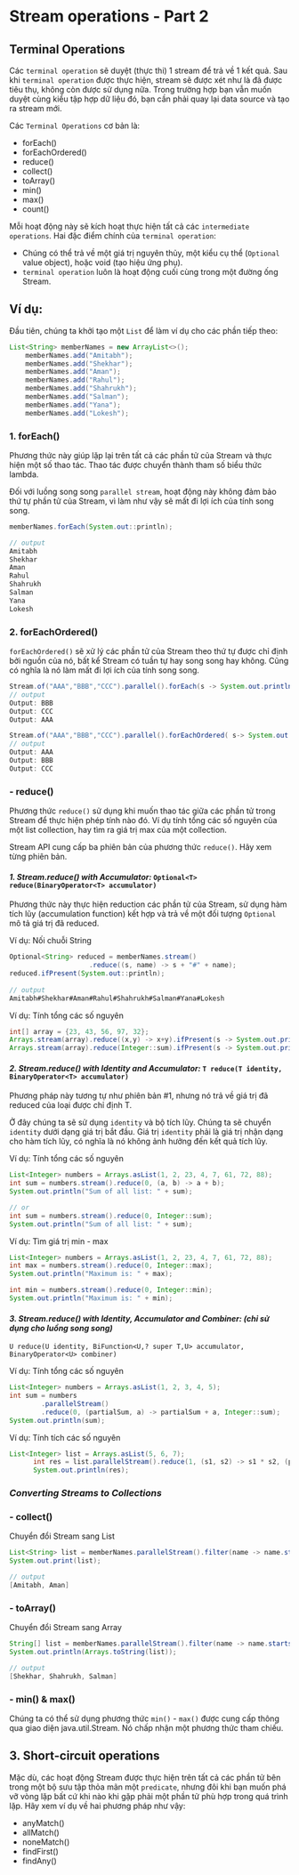 # Stream operations - Part 2

## Terminal Operations
Các `terminal operation` sẽ duyệt (thực thi) 1 stream để trả về 1 kết quả. Sau khi `terminal operation` được thực hiện, stream sẽ được xét như là đã được tiêu thụ, không còn được sử dụng nữa. Trong trường hợp bạn vẫn muốn duyệt cùng kiểu tập hợp dữ liệu đó, bạn cần phải quay lại data source và tạo ra stream mới.

Các `Terminal Operations` cơ bản là:
- forEach()
- forEachOrdered()
- reduce()
- collect()
- toArray()
- min()
- max()
- count()

Mỗi hoạt động này sẽ kích hoạt thực hiện tất cả các `intermediate operations`. Hai đặc điểm chính của `terminal operation`:

- Chúng có thể trả về một giá trị nguyên thủy, một kiểu cụ thể (`Optional` value object), hoặc void (tạo hiệu ứng phụ).
- `terminal operation` luôn là hoạt động cuối cùng trong một đường ống Stream.

## Ví dụ:

Đầu tiên, chúng ta khởi tạo một `List` để làm ví dụ cho các phần tiếp theo:
```java
List<String> memberNames = new ArrayList<>();
    memberNames.add("Amitabh");
    memberNames.add("Shekhar");
    memberNames.add("Aman");
    memberNames.add("Rahul");
    memberNames.add("Shahrukh");
    memberNames.add("Salman");
    memberNames.add("Yana");
    memberNames.add("Lokesh");
```

### 1. forEach()

Phương thức này giúp lặp lại trên tất cả các phần tử của Stream và thực hiện một số thao tác. Thao tác được chuyển thành tham số biểu thức lambda.

Đối với luồng song song `parallel stream`, hoạt động này không đảm bảo thứ tự phần tử của Stream, vì làm như vậy sẽ mất đi lợi ích của tính song song.
```java
memberNames.forEach(System.out::println);

// output
Amitabh
Shekhar
Aman
Rahul
Shahrukh
Salman
Yana
Lokesh
```

### 2. forEachOrdered()

`forEachOrdered()` sẽ xử lý các phần tử của Stream theo thứ tự được chỉ định bởi nguồn của nó, bất kể Stream có tuần tự hay song song hay không. Cũng có nghĩa là nó làm mất đi lợi ích của tính song song.
```java
Stream.of("AAA","BBB","CCC").parallel().forEach(s -> System.out.println("Output: "+s));
// output
Output: BBB
Output: CCC
Output: AAA

Stream.of("AAA","BBB","CCC").parallel().forEachOrdered( s-> System.out.println("Output: "+s));
// output
Output: AAA
Output: BBB
Output: CCC
```

### - reduce()

Phương thức `reduce()` sử dụng khi muốn thao tác giữa các phần tử trong Stream để thực hiện phép tính nào đó. Ví dụ tính tổng các số nguyên của một list collection, hay tìm ra giá trị max của một collection.

Stream API cung cấp ba phiên bản của phương thức `reduce()`. Hãy xem từng phiên bản.

#### *1. Stream.reduce() with Accumulator:* `Optional<T> reduce(BinaryOperator<T> accumulator)`

Phương thức này thực hiện reduction các phần tử của Stream, sử dụng hàm tích lũy (accumulation function) kết hợp và trả về một đối tượng `Optional` mô tả giá trị đã reduced.

Ví dụ: Nối chuỗi String
```java
Optional<String> reduced = memberNames.stream()
                    .reduce((s, name) -> s + "#" + name);               
reduced.ifPresent(System.out::println);
 
// output 
Amitabh#Shekhar#Aman#Rahul#Shahrukh#Salman#Yana#Lokesh
```
Ví dụ: Tính tổng các số nguyên
```java
int[] array = {23, 43, 56, 97, 32};
Arrays.stream(array).reduce((x,y) -> x+y).ifPresent(s -> System.out.println(s));
Arrays.stream(array).reduce(Integer::sum).ifPresent(s -> System.out.println(s));
```

#### *2. Stream.reduce() with Identity and Accumulator:* `T reduce(T identity, BinaryOperator<T> accumulator)`

Phương pháp này tương tự như phiên bản #1, nhưng nó trả về giá trị đã reduced của loại được chỉ định T.

Ở đây chúng ta sẽ sử dụng `identity` và bộ tích lũy. Chúng ta sẽ chuyển `identity` dưới dạng giá trị bắt đầu. Giá trị `identity` phải là giá trị nhận dạng cho hàm tích lũy, có nghĩa là nó không ảnh hưởng đến kết quả tích lũy. 

Ví dụ: Tính tổng các số nguyên
```java
List<Integer> numbers = Arrays.asList(1, 2, 23, 4, 7, 61, 72, 88);
int sum = numbers.stream().reduce(0, (a, b) -> a + b);
System.out.println("Sum of all list: " + sum);

// or
int sum = numbers.stream().reduce(0, Integer::sum);
System.out.println("Sum of all list: " + sum);
```

Ví dụ: Tìm giá trị min - max
```java
List<Integer> numbers = Arrays.asList(1, 2, 23, 4, 7, 61, 72, 88);
int max = numbers.stream().reduce(0, Integer::max);
System.out.println("Maximum is: " + max);

int min = numbers.stream().reduce(0, Integer::min);
System.out.println("Maximum is: " + min);
```

#### *3. Stream.reduce() with Identity, Accumulator and Combiner: (chỉ sử dụng cho luồng song song)*
`U reduce(U identity,
             BiFunction<U,? super T,U> accumulator,
             BinaryOperator<U> combiner)`
             
Ví dụ: Tính tổng các số nguyên
```java
List<Integer> numbers = Arrays.asList(1, 2, 3, 4, 5);
int sum = numbers
        .parallelStream()
        .reduce(0, (partialSum, a) -> partialSum + a, Integer::sum);
System.out.println(sum);
```
Ví dụ: Tính tích các số nguyên
```java
List<Integer> list = Arrays.asList(5, 6, 7);
      int res = list.parallelStream().reduce(1, (s1, s2) -> s1 * s2, (p, q) -> p * q);
      System.out.println(res);
```


### *Converting Streams to Collections*
### - collect()

Chuyển đổi Stream sang List
```java
List<String> list = memberNames.parallelStream().filter(name -> name.startsWith("A")).collect(Collectors.toList());
System.out.print(list);

// output
[Amitabh, Aman]
```

### - toArray()

Chuyển đổi Stream sang Array
```java
String[] list = memberNames.parallelStream().filter(name -> name.startsWith("S")).toArray(String[]::new);
System.out.println(Arrays.toString(list));

// output
[Shekhar, Shahrukh, Salman]
```

### - min() & max()

Chúng ta có thể sử dụng phương thức `min()` - `max()` được cung cấp thông qua giao diện java.util.Stream. Nó chấp nhận một phương thức tham chiếu.

## 3. Short-circuit operations
Mặc dù, các hoạt động Stream được thực hiện trên tất cả các phần tử bên trong một bộ sưu tập thỏa mãn một `predicate`, nhưng đôi khi bạn muốn phá vỡ vòng lặp bất cứ khi nào khi gặp phải một phần tử phù hợp trong quá trình lặp. Hãy xem ví dụ về hai phương pháp như vậy:

- anyMatch()
- allMatch()
- noneMatch()
- findFirst()
- findAny()
